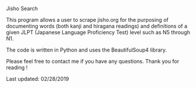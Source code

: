 Jisho Search


This program allows a user to scrape jisho.org for the purposing of documenting words (both kanji and hiragana readings) and definitions of a given JLPT (Japanese Language Proficiency Test) level such as N5 through N1.

The code is written in Python and uses the BeautifulSoup4 library.

Please feel free to contact me if you have any questions. Thank you for reading !

Last updated: 02/28/2019
